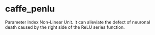 # caffe_penlu
Parameter Index Non-Linear Unit. It can alleviate the defect of neuronal death caused by the right side of the ReLU series function.
